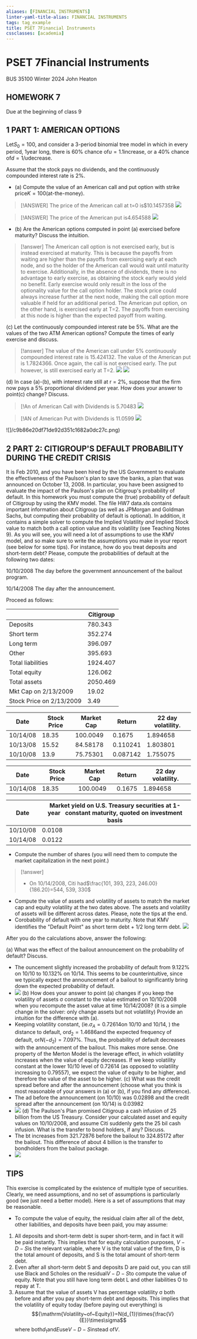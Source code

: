 ```yaml
---
aliases: [FINANCIAL INSTRUMENTS]
linter-yaml-title-alias: FINANCIAL INSTRUMENTS
tags: tag_example
title: PSET 7Financial Instruments
cssclasses: [academia]
---
```


# PSET 7Financial Instruments

BUS 35100 Winter 2024 John Heaton

## HOMEWORK 7

Due at the beginning of class 9

## 1 PART 1: AMERICAN OPTIONS

Let$S_0 = 100$,  and consider a 3-period binomial tree model in which in every period,  1year long,  there is 60% chance of$u = 1.1$increase,  or a 40% chance of$d = 1/u$decrease.

Assume that the stock pays no dividends,  and the continuously compounded interest rate is 2%.

- (a) Compute the value of an American call and put option with strike price$K = 100$(at-the-money).

> [!ANSWER]
> The price of the American call at t=0 is$10.1457358
> ![](92cebeb95864bc4a296361c40c2c2e6f.png)

> [!ANSWER]
> The price of the American put is$4.654588$
> ![](ec83b9f05d0ec6266517f834840946f0.png)

>

- (b) Are the American options computed in point (a) exercised before maturity? Discuss the intuition.

> [!answer]
> The American call option is not exercised early,  but is instead exercised at maturity. This is because the payoffs from waiting are higher than the payoffs from exercising early at each node,  and so the holder of the American call would wait until maturity to exercise. Additionally,  in the absence of dividends,  there is no advantage to early exercise,  as obtaining the stock early would yield no benefit. Early exercise would only result in the loss of the optionality value for the call option holder. The stock price could always increase further at the next node,  making the call option more valuable if held for an additional period.
> The American put option,  on the other hand,  is exercised early at T=2. The payoffs from exercising at this node is higher than the expected payoff from waiting.

(c) Let the continuously compounded interest rate be 5%. What are the values of the two ATM American options? Compute the times of early exercise and discuss.

> [!answer] The value of the American call under 5% continuously compounded interest rate is 15.424132. The value of the American put is 1.7824366. Once again,  the call is not exercised early. The put however,  is still exercised early at T=2.
> ![](7fec7bdb24c17f02a6b7187d6968379c.png)
> ![](15e0c2b3aa6e65d382d5f7b039fd160f.png)

(d) In case (a)-(b),  with interest rate still at r = 2%,  suppose that the firm now pays a 5% proportional dividend per year. How does your answer to point(c) change? Discuss.

> [!An of American Call with Dividends is 5.70483
> ![](attachment/f9ef49fd213f16fa6496f725291e2007.png)

> [!AN of American Put with Dividends is 11.0599
> ![](attachment/0475e63afdbf889c5d28d2ef1607dd82.png)
>

![]/c9b86e20df71de92d351c1682a0dc27c.png)

## 2 PART 2: CITIGROUP'S DEFAULT PROBABILITY DURING THE CREDIT CRISIS

It is Feb 2010,  and you have been hired by the US Government to evaluate the effectiveness of the Paulson's plan to save the banks,  a plan that was announced on October 13,  2008. In particular,  you have been assigned to evaluate the impact of the Paulson's plan on Citigroup's probability of default. In this homework you must compute the (true) probability of default of Citigroup by using the KMV model. The file HW7 data.xls contains important information about Citigroup (as well as JPMorgan and Goldman Sachs,  but computing their probability of default is optional). In addition,  it contains a simple solver to compute the Implied Volatility *and* Implied Stock value to match both a call option value and its volatility (see Teaching Notes 9). As you will see,  you will need a lot of assumptions to use the KMV model,  and so make sure to write the assumptions you make in your report (see below for some tips). For instance,  how do you treat deposits and short-term debt? Please,  compute the probabilities of default at the following two dates:

10/10/2008 The day before the government announcement of the bailout program.

10/14/2008 The day after the announcement.

Proceed as follows:

|                          | Citigroup |
| ------------------------ | --------- |
| Deposits                 | 780.343   |
| Short term               | 352.274   |
| Long term                | 396.097   |
| Other                    | 395.693   |
| Total liabilities        | 1924.407  |
| Total equity             | 126.062   |
| Total assets             | 2050.469  |
| Mkt Cap on 2/13/2009     | 19.02     |
| Stock Price on 2/13/2009 | 3.49      |

| Date     | Stock Price | Market Cap | Return   | 22 day volatility. |
| -------- | ----------- | ---------- | -------- | ------------------ |
| 10/14/08 | 18.35       | 100.0049   | 0.1675   | 1.894658           |
| 10/13/08 | 15.52       | 84.58178   | 0.110241 | 1.803801           |
| 10/10/08 | 13.9        | 75.75301   | 0.087142 | 1.755075           |

| Date     | Stock Price | Market Cap | Return | 22 day volatility. |
| -------- | ----------- | ---------- | ------ | ------------------ |
| 10/14/08 | 18.35       | 100.0049   | 0.1675 | 1.894658           |

| Date     | Market yield on U.S. Treasury securities at 1-year   constant maturity,    quoted on investment basis |
| -------- | -------------------------------------------------------------------------------------------------- |
| 10/10/08 | 0.0108                                                                                             |
| 10/14/08 | 0.0122                                                                                             |

- Compute the number of shares (you will need them to compute the market capitalization in the next point.)

> [!answer]
> - On 10/14/2008,  Citi had$\frac{101,   393,   223,   246.00}{186.20}=544,   539,   330$

- Compute the value of assets and volatility of assets to match the market cap and equity volatility at the two dates above. The assets and volatility of assets will be different across dates. Please,  note the tips at the end.
- Corobability of default with one year to maturity. Note that KMV identifies the "Default Point" as short term debt + 1/2 long term debt.
![](attachment/f38b8d64617760fde019fdc8e395e583.jpeg)

After you do the calculations above,  answer the following:

(a) What was the effect of the bailout announcement on the probability of default? Discuss.

- The ouncement slightly increased the probability of default from 9.122% on 10/10 to 10.132% on 10/14. This seems to be counterintuitive,  since we typically expect the announcement of a bailout to significantly bring down the expected probability of default.
- ![](attachment/7fe8097bf9c95a2919f0af227b856007.png)
(b) How does your answer to point (a) changes if you keep the volatility of assets σ constant to the value estimated on 10/10/2008 when you recompute the asset value at time 10/14/2008? (it is a simple change in the solver: only change assets but not volatility) Provide an intuition for the difference with (a).
- Keeping volatility constant,  (ie.$\sigma_{A}=0.72614$on 10/10 and 10/14,  ) the distance to default,  or$d_{2}=1.4686$and the expected frequency of default,  or$N(-d_{2})=7.097\%$. Thus,  the probability of default decreases with the announcement of the bailout. This makes more sense. One property of the Merton Model is the leverage effect,  in which volatility increases when the value of equity decreases. If we keep volatility constant at the lower 10/10 level of 0.72614 (as opposed to volatility increasing to 0.79557),  we expect the value of equity to be higher,  and therefore the value of the asset to be higher.
(c) What was the credit spread before and after the announcement (choose what you think is most reasonable of your answers in (a) or (b),  if you find any difference).
- The ad before the announcement (on 10/10) was 0.02898 and the credit spread after the announcement (on 10/14) is 0.03982
- ![](attachment/3fdac17bd64dfe392b2f8595a83ade7f.png)
(d) The Paulson's Plan promised Citigroup a cash infusion of 25 billion from the US Treasury. Consider your calculated asset and equity values on 10/10/2008,  and assume Citi suddenly gets the 25 bil cash infusion. What is the transfer to bond holders,  if any? Discuss.
- The bt increases from 321.72876 before the bailout to 324.85172 after the bailout. This difference of about 4 billion is the transfer to bondholders from the bailout package.
- ![](attachment/d68acb98496df7b7c8a89aac79b2d836.png)
## TIPS

This exercise is complicated by the existence of multiple type of securities. Clearly,  we need assumptions,  and no set of assumptions is particularly good (we just need a better model). Here is a set of assumptions that may be reasonable.

- To compute the value of equity,  the residual claim after all of the debt,  other liabilities,  and deposits have been paid,  you may assume:
1. All deposits and short-term debt is super short-term,  and in fact it will be paid instantly. This implies that for equity calculation purposes,  $V − D − S$is the relevant variable,  where V is the total value of the firm,  D is the total amount of deposits,  and S is the total amount of short-term debt.
1. Even after all short-term debt S and deposits D are paid out,  you can still use Black and Scholes on the residual$V − D − S$to compute the value of equity. Note that you still have long term debt L and other liabilities O to repay at T.
1. Assume that the value of assets V has percentage volatility σ both before and after you pay short-term debt and deposits. This implies that the volatility of equity today (before paying out everything) is
$${\mathrm{Volatility~of~Equity}}=N(d_{1})\times{\frac{V}{E}}\times\sigma$$
where both$d_1$and$E$use$V − D − S$instead of$V$.